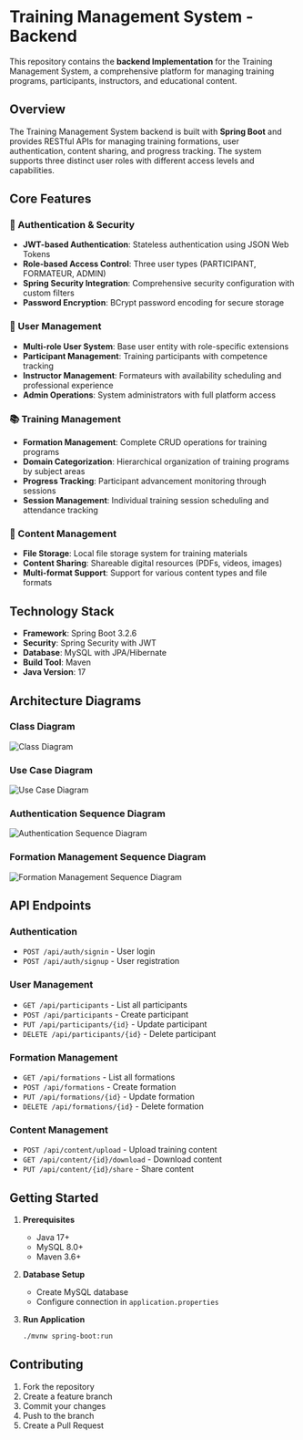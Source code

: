 # Training Management System - Backend

This repository contains the **backend Implementation** for the Training Management System, a comprehensive platform for managing training programs, participants, instructors, and educational content.

## Overview

The Training Management System backend is built with **Spring Boot** and provides RESTful APIs for managing training formations, user authentication, content sharing, and progress tracking. The system supports three distinct user roles with different access levels and capabilities.

## Core Features

### 🔐 Authentication & Security
- **JWT-based Authentication**: Stateless authentication using JSON Web Tokens
- **Role-based Access Control**: Three user types (PARTICIPANT, FORMATEUR, ADMIN)
- **Spring Security Integration**: Comprehensive security configuration with custom filters
- **Password Encryption**: BCrypt password encoding for secure storage

### 👥 User Management
- **Multi-role User System**: Base user entity with role-specific extensions
- **Participant Management**: Training participants with competence tracking
- **Instructor Management**: Formateurs with availability scheduling and professional experience
- **Admin Operations**: System administrators with full platform access

### 📚 Training Management
- **Formation Management**: Complete CRUD operations for training programs
- **Domain Categorization**: Hierarchical organization of training programs by subject areas
- **Progress Tracking**: Participant advancement monitoring through sessions
- **Session Management**: Individual training session scheduling and attendance tracking

### 📁 Content Management
- **File Storage**: Local file storage system for training materials
- **Content Sharing**: Shareable digital resources (PDFs, videos, images)
- **Multi-format Support**: Support for various content types and file formats

## Technology Stack

- **Framework**: Spring Boot 3.2.6
- **Security**: Spring Security with JWT
- **Database**: MySQL with JPA/Hibernate
- **Build Tool**: Maven
- **Java Version**: 17

## Architecture Diagrams

### Class Diagram
![Class Diagram](images/class-diagram.png)

### Use Case Diagram
![Use Case Diagram](images/use%20case.png)

### Authentication Sequence Diagram
![Authentication Sequence Diagram](images/seq_Auth.png)

### Formation Management Sequence Diagram
![Formation Management Sequence Diagram](images/seq-2.png)



## API Endpoints

### Authentication
- `POST /api/auth/signin` - User login
- `POST /api/auth/signup` - User registration

### User Management
- `GET /api/participants` - List all participants
- `POST /api/participants` - Create participant
- `PUT /api/participants/{id}` - Update participant
- `DELETE /api/participants/{id}` - Delete participant

### Formation Management
- `GET /api/formations` - List all formations
- `POST /api/formations` - Create formation
- `PUT /api/formations/{id}` - Update formation
- `DELETE /api/formations/{id}` - Delete formation

### Content Management
- `POST /api/content/upload` - Upload training content
- `GET /api/content/{id}/download` - Download content
- `PUT /api/content/{id}/share` - Share content

## Getting Started

1. **Prerequisites**
    - Java 17+
    - MySQL 8.0+
    - Maven 3.6+

2. **Database Setup**
    - Create MySQL database
    - Configure connection in `application.properties`

3. **Run Application**
   ```bash  
   ./mvnw spring-boot:run  
   ```  

## Contributing

1. Fork the repository
2. Create a feature branch
3. Commit your changes
4. Push to the branch
5. Create a Pull Request
